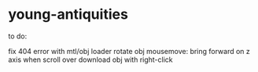 # young-antiquities

to do:

fix 404 error with mtl/obj loader
rotate obj
mousemove: bring forward on z axis when scroll over
download obj with right-click
